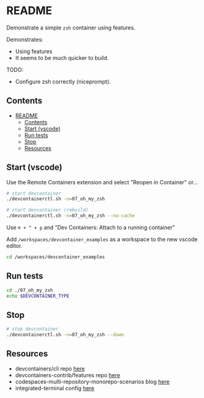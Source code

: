 # README

Demonstrate a simple `zsh` container using features.  

Demonstrates:

* Using features
* It seems to be much quicker to build.  

TODO:

* Configure zsh correctly (niceprompt).  

## Contents

- [README](#readme)
  - [Contents](#contents)
  - [Start (vscode)](#start-vscode)
  - [Run tests](#run-tests)
  - [Stop](#stop)
  - [Resources](#resources)

## Start (vscode)

Use the Remote Containers extension and select "Reopen in Container" or...  

```sh
# start devcontainer
./devcontainerctl.sh -n=07_oh_my_zsh

# start devcontainer (rebuild)
./devcontainerctl.sh -n=07_oh_my_zsh --no-cache
```

Use `⌘ + ^ + p` and "Dev Containers: Attach to a running container"

Add `/workspaces/devcontainer_examples` as a workspace to the new vscode editor.  

```sh
cd /workspaces/devcontainer_examples
```

## Run tests

```sh
cd ./07_oh_my_zsh
echo $DEVCONTAINER_TYPE
```

## Stop

```sh
# stop devcontainer
./devcontainerctl.sh -n=07_oh_my_zsh --down
```

## Resources

* devcontainers/cli repo [here](https://github.com/devcontainers/cli)  
* devcontainers-contrib/features repo [here](https://github.com/devcontainers-contrib/features)
* codespaces-multi-repository-monorepo-scenarios blog [here](https://github.blog/2022-04-20-codespaces-multi-repository-monorepo-scenarios/)  
* integrated-terminal config [here](https://code.visualstudio.com/docs/editor/integrated-terminal)  
